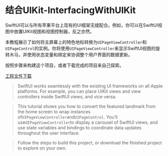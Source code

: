# 结合UIKit-InterfacingWithUIKit

SwiftUI可以与所有苹果平台上现有的UI框架无缝配合。例如，你可以在SwiftUI视图中放置UIKit视图和视图控制器，反之亦然。

本教程展示了如何将主屏幕上的特色地标转换为`UIPageViewController`和`UIPageControl`的实例。你将使用`UIPageViewController`来显示SwiftUI视图的旋转木马，并使用状态变量和绑定来协调整个用户界面的数据更新。

按照步骤来构建这个项目，或者下载完成的项目来自己探索。

[工程文件下载](https://docs-assets.developer.apple.com/published/fbca58142ba022ac9044cacaf466330b/120/InterfacingWithUIKit.zip)

> SwiftUI works seamlessly with the existing UI frameworks on all Apple platforms. For example, you can place UIKit views and view controllers inside SwiftUI views, and vice versa.

> This tutorial shows you how to convert the featured landmark from the home screen to wrap instances of`UIPageViewController`and`UIPageControl`. You’ll use`UIPageViewController`to display a carousel of SwiftUI views, and use state variables and bindings to coordinate data updates throughout the user interface.

> Follow the steps to build this project, or download the finished project to explore on your own.